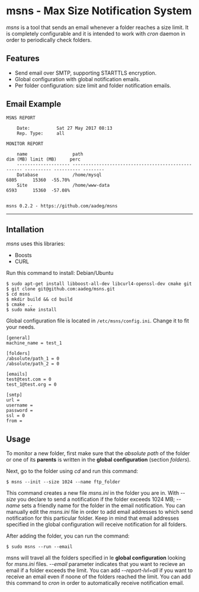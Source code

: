 msns - Max Size Notification System
===========
*msns* is a tool that sends an email whenever a folder reaches a size limit. It is completely configurable and it is intended to work with *cron* daemon in order to periodically check folders.

Features
-------
+ Send email over SMTP, supporting STARTTLS encryption.
+ Global configuration with global notification emails.
+ Per folder configuration: size limit and folder notification emails.

Email Example
------
```
MSNS REPORT

    Date:          Sat 27 May 2017 08:13
    Rep. Type:     all

MONITOR REPORT

    name                 path                                                 dim (MB) limit (MB)     perc
    -------------------- --------------------------------------------------- ---------- ---------- --------
    Database             /home/mysql                                               6805      15360  -55.70%
    Site                 /home/www-data                                            6593      15360  -57.08%


msns 0.2.2 - https://github.com/aadeg/msns

```

-----
Intallation
-----
*msns* uses this libraries:
+ Boosts
+ CURL

Run this command to install:
Debian/Ubuntu
```
$ sudo apt-get install libboost-all-dev libcurl4-openssl-dev cmake git
$ git clone git@github.com:aadeg/msns.git
$ cd msns
$ mkdir build && cd build
$ cmake ..
$ sudo make install
```

Global configuration file is located in `/etc/msns/config.ini`. Change it to fit your needs.
```
[general]
machine_name = test_1

[folders]
/absolute/path_1 = 0
/absolute/path_2 = 0

[emails]
test@test.com = 0
test_1@test.org = 0

[smtp]
url = 
username = 
password = 
ssl = 0
from =
```

Usage
-----
To monitor a new folder, first make sure that the *absolute path* of the folder or one of its **parents** is written in the **global configuration** (section *folders*).

Next, go to the folder using *cd* and run this command:
```
$ msns --init --size 1024 --name ftp_folder
```
This command creates a new file *msns.ini* in the folder you are in. With *--size* you declare to send a notification if the folder exceeds 1024 MB; *--name* sets a friendly name for the folder in the email notification. You can manually edit the *msns.ini* file in order to add email addresses to which send notification for this particular folder. Keep in mind that email addresses specified in the global configuration will receive notification for all folders.

After adding the folder, you can run the command:
```
$ sudo msns --run --email
```
msns will travel all the folders specified in le **global configuration** looking for *msns.ini* files. *--email* parameter indicates that you want to recieve an email if a folder exceeds the limit. You can add *--report-lvl=all* if you want to receive an email even if noone of the folders reached the limit. You can add this command to *cron* in order to automatically receive notification email.

